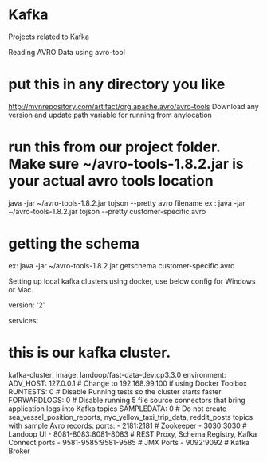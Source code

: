 # Kafka
Projects related to Kafka


Reading AVRO Data using avro-tool

# put this in any directory you like
http://mvnrepository.com/artifact/org.apache.avro/avro-tools
Download any version and update path variable for running from anylocation

# run this from our project folder. Make sure ~/avro-tools-1.8.2.jar is your actual avro tools location
java -jar ~/avro-tools-1.8.2.jar tojson --pretty avro filename
ex : java -jar ~/avro-tools-1.8.2.jar tojson --pretty customer-specific.avro 

# getting the schema
ex: java -jar ~/avro-tools-1.8.2.jar getschema customer-specific.avro 


Setting up local kafka clusters using docker, use below config for Windows or Mac.

version: '2'

services:
  # this is our kafka cluster.
  kafka-cluster:
    image: landoop/fast-data-dev:cp3.3.0
    environment:
      ADV_HOST: 127.0.0.1         # Change to 192.168.99.100 if using Docker Toolbox
      RUNTESTS: 0                 # Disable Running tests so the cluster starts faster
      FORWARDLOGS: 0              # Disable running 5 file source connectors that bring application logs into Kafka topics
      SAMPLEDATA: 0               # Do not create sea_vessel_position_reports, nyc_yellow_taxi_trip_data, reddit_posts topics with sample Avro records.
    ports:
      - 2181:2181                 # Zookeeper
      - 3030:3030                 # Landoop UI
      - 8081-8083:8081-8083       # REST Proxy, Schema Registry, Kafka Connect ports
      - 9581-9585:9581-9585       # JMX Ports
      - 9092:9092                 # Kafka Broker
